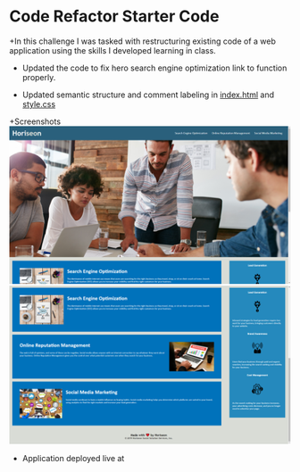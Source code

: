 # Code Refactor Starter Code

+In this challenge I was tasked with restructuring existing code of a web application using the skills I developed learning in class. 

+ Updated the code to fix hero search engine optimization link to function properly. 

+ Updated semantic structure and comment labeling in [index.html](index.html) and [style.css](assets\css\style.css)


+Screenshots ![](assets\images\ScreenShotHoriseon.png)
![](assets\images\ScreenShotHoriseon2.png)

+ Application deployed live at [](https://ibnit.github.io/Challenge1Horiseon/)
